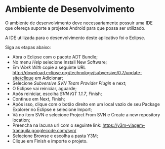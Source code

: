 # Ambiente de Desenvolvimento #

O ambiente de desenvolvimento deve necessariamente possuir uma IDE que ofereça suporte a projetos Android para que possa ser utilizado.

A IDE utilizada para o desenvolvimento deste aplicativo foi o Eclipse.

Siga as etapas abaixo:<br />

  * Abra o Eclipse com o pacote ADT Bundle;
  * No menu  _Help_  selecione Install New Software;
  * Em _Work With_ copie a seguinte URL  http://download.eclipse.org/technology/subversive/0.7/update-site/clique em  Adicionar;
  * Selecione _Subversive SVN Team Provider Plugin_ e next;
  * O Eclipse vai reiniciar, aguarde;
  * Após reiniciar, escolha _SVN KIT 1.1.7_, Finish;
  * Continue em Next, Finish;
  * Após isso, clique com o botão direito em um local vazio de seu Package Explorer no Eclipse e selecione Import;
  * Vá no item SVN e selecione Project From SVN e Create a new repository location;
  * Preencha na lacuna url com o seguinte link:     https://y3m-viagem-tranquila.googlecode.com/svn/
  * Selecione Browse e escolha a pasta Y3M;
  * Clique em Finish e importe o projeto.
